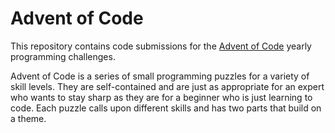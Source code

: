 # Advent of Code

This repository contains code submissions for the 
[Advent of Code](https://adventofcode.com/2021) yearly programming challenges.

Advent of Code is a series of small programming puzzles for a variety of skill 
levels. They are self-contained and are just as appropriate for an expert who 
wants to stay sharp as they are for a beginner who is just learning to code. 
Each puzzle calls upon different skills and has two parts that build on a theme.